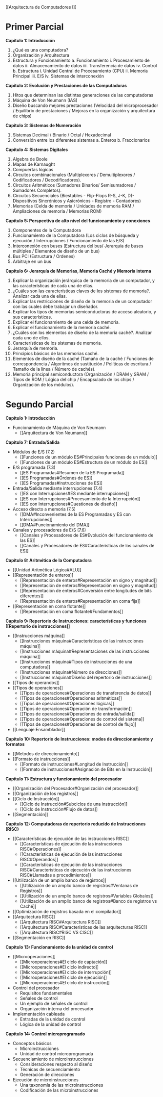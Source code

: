 [[Arquitectura de Computadores I]]

# Primer Parcial

**Capítulo 1: Introducción**
1. ¿Qué es una computadora?
2. Organización y Arquitectura
3. Estructura y Funcionamiento
   a. Funcionamiento
      i. Procesamiento de datos
      ii. Almacenamiento de datos
      iii. Transferencia de datos
      iv. Control
   b. Estructura
      i. Unidad Central de Procesamiento (CPU)
      ii. Memoria Principal
      iii. E/S
      iv. Sistemas de interconexión

**Capítulo 2: Evolución y Prestaciones de las Computadoras**
1. Hitos que determinan las distintas generaciones de las computadoras
2. Máquina de Von Neumann (IAS)
3. Diseño buscando mejores prestaciones (Velocidad del microprocesador / Equilibrio de prestaciones / Mejoras en la organización y arquitectura de chips)

**Capítulo 3: Sistemas de Numeración**
1. Sistemas Decimal / Binario / Octal / Hexadecimal
2. Conversión entre los diferentes sistemas
   a. Enteros
   b. Fraccionarios

**Capítulo 4: Sistemas Digitales**
1. Algebra de Boole
2. Mapas de Karnaught
3. Compuertas lógicas
4. Circuitos combinacionales (Multiplexores / Demultiplexores / Codificadores / Decodificadores).
5. Circuitos Aritméticos (Sumadores Binarios/ Semisumadores / Sumadores Completos).
6. Circuitos Secuenciales (Biestables - Flip-Flops R-S, J-K, D)- Dispositivos Sincrónicos y Asicrónicos - Registro - Contadores)
7. Memorias (Celda de memoria / Unidades de memoria RAM / Ampliaciones de memoria / Memorias ROM)

**Capítulo 5: Perspectiva de alto nivel del funcionamiento y conexiones**
1. Componentes de la Computadora
2. Funcionamiento de la Computadora (Los ciclos de búsqueda y ejecución / Interrupciones / Funcionamiento de las E/S)
3. Interconexión con buses (Estructura del bus/ Jerarquía de buses múltiples / Elementos de diseño de un bus)
4. Bus PCI (Estructura / Ordenes)
5. Arbitraje en un bus

**Capítulo 6: Jerarquía de Memorias, Memoria Caché y Memoria interna**
1. Explicar la organización jerárquica de la memoria de un computador, y las características de cada una de ellas.
2. ¿Cuáles son las características claves de los sistemas de memoria?. Analizar cada una de ellas.
3. Explicar las restricciones de diseño de la memoria de un computador con las cuales debe trabajar un diseñador.
4. Explicar los tipos de memorias semiconductoras de acceso aleatorio, y sus características.
5. Explicar el funcionamiento de una celda de memoria.
6. Explicar el funcionamiento de la memoria caché.
7. ¿Cuáles son los elementos de diseño de la memoria caché?. Analizar cada uno de ellos.
8. Características de los sistemas de memoria.
9. Jerarquía de memoria.
10. Principios básicos de las memorias caché.
11. Elementos de diseño de la caché (Tamaño de la caché / Funciones de correspondencia / Algoritmos de sustitución / Políticas de escritura / Tamaño de la línea / Número de cachés).
12. Memoria principal semiconductora (Organización / DRAM y SRAM / Tipos de ROM / Lógica del chip / Encapsulado de los chips / Organización de los módulos).

# Segundo Parcial

**Capítulo 1: Introducción**
- Funcionamiento de Máquina de Von Neumann
	- [[Arquitectura de Von Neumann]]

**Capítulo 7: Entrada/Salida**
- Módulos de E/S (7.2)
	-  [[Funciones de un módulo ES#Principales funciones de un módulo]]
	- [[Funciones de un módulo ES#Estructura de un módulo de ES]]
- E/S programada (7.3)
	- [[ES Programadas#Resumen de la ES Programada]]
	- [[ES Programadas#Órdenes de ES]]
	- [[ES Programadas#Instrucciones de ES]]
- Entrada/Salida mediante interrupciones (7.4)
	- [[ES con Interrupciones#ES mediante interrupciones]]
	- [[ES con Interrupciones#Procesamiento de la Interrupción]]
	- [[ES con Interrupciones#Cuestiones de diseño]]
- Acceso directo a memoria (7.5) 
	- [[DMA#Inconvenientes de la ES Programadas y ES con Interrupciones]]
	- [[DMA#Funcionamiento del DMA]]
- Canales y procesadores de E/S (7.6)
   - [[Canales y Procesadores de ES#Evolución del funcionamiento de las ES]]
   - [[Canales y Procesadores de ES#Características de los canales de ES]]

**Capítulo 8: Aritmética de la Computadora**
- [[Unidad Aritmética Lógica#ALU]]
- [[Representación de enteros]]
   - [[Representación de enteros#Representación en signo y magnitud]]
   - [[Representación de enteros#Representación en signo y magnitud]]
   - [[Representación de enteros#Conversión entre longitudes de bits diferentes]]
   - [[Representación de enteros#Representación en coma fija]]
- [[Representación en coma flotante]]
   - [[Representación en coma flotante#Fundamentos]]

**Capítulo 9: Repertorio de Instrucciones: características y funciones [[Repertorio de instrucciones]]**
- [[Instrucciones máquina]]
   - [[Instrucciones máquina#Características de las instrucciones máquina]]
   - [[Instrucciones máquina#Representaciones de las instrucciones máquina]]
   - [[Instrucciones máquina#Tipos de instrucciones de una computadora]]
   - [[Instrucciones máquina#Número de direcciones]]
   - [[Instrucciones máquina#Diseño del repertorio de instrucciones]]
- [[Tipos de operandos]]
- [[Tipos de operaciones]]
   - [[Tipos de operaciones#Operaciones de transferencia de datos]]
   - [[Tipos de operaciones#Operaciones aritméticas]]
   - [[Tipos de operaciones#Operaciones lógicas]]
   - [[Tipos de operaciones#Operación de transformación]]
   - [[Tipos de operaciones#Operaciones de entrada/salida]]
   - [[Tipos de operaciones#Operaciones de control del sistema]]
   - [[Tipos de operaciones#Operaciones de control de flujo]]
- [[Lenguaje Ensamblador]] 

**Capítulo 10: Repertorio de Instrucciones: modos de direccionamiento y formatos**
- [[Metodos de direccionamiento]]
- [[Formato de instrucciones]]
	- [[Formato de instrucciones#Longitud de Instrucción]]
	- [[Formato de instrucciones#Asignación de Bits en la Instrucción]]

**Capítulo 11: Estructura y funcionamiento del procesador**
- [[Organización del Procesador#Organización del procesador]]
- [[Organización de los registros]]
- [[Ciclo de Instrucción]]
   - [[Ciclo de Instrucción#Subciclos de una instrucción]]
   - [[Ciclo de Instrucción#Flujo de datos]]
- [[Segmentación]]

**Capítulo 12: Computadoras de repertorio reducido de Instrucciones (RISC)**
- [[Características de ejecución de las instrucciones RISC]]
   - [[Características de ejecución de las instrucciones RISC#Operaciones]]
   - [[Características de ejecución de las instrucciones RISC#Operandos]]
   - [[Características de ejecución de las instrucciones RISC#Características de ejecución de las instrucciones RISC#Llamadas a procedimientos]]
- [[Utilización de un amplio banco de registros]]
   - [[Utilización de un amplio banco de registros#Ventanas de Registros]]
   - [[Utilización de un amplio banco de registros#Variables Globales]]
   - [[Utilización de un amplio banco de registros#Banco de registros vs Caché]]
- [[Optimización de registros basada en el compilador]]
- [[Arquitectura RISC]]
   - [[Arquitectura RISC#Arquitectura RISC]]
   - [[Arquitectura RISC#Características de las arquitecturas RISC]]
   - [[Arquitectura RISC#RISC VS CISC]]
- [[Segmentación en RISC]]

**Capítulo 13: Funcionamiento de la unidad de control**
- [[Microoperaciones]]
   - [[Microoperaciones#El ciclo de captación]]
   - [[Microoperaciones#El ciclo indirecto]]
   - [[Microoperaciones#El ciclo de interrupción]]
   - [[Microoperaciones#El ciclo de ejecución]]
   - [[Microoperaciones#El ciclo de instrucción]]
- Control del procesador
   - Requisitos fundamentales
   - Señales de control
   - Un ejemplo de señales de control
   - Organización interna del procesador
- Implementación cableada
   - Entradas de la unidad de control
   - Lógica de la unidad de control

**Capítulo 14: Control microprogramado**
- Conceptos básicos
   - Microinstrucciones
   - Unidad de control microprogramada
- Secuenciamiento de microinstrucciones
   - Consideraciones respecto al diseño
   - Técnicas de secuenciamiento
   - Generación de direcciones
- Ejecución de microinstrucciones
   - Una taxonomía de las microinstrucciones
   - Codificación de las microinstrucciones


